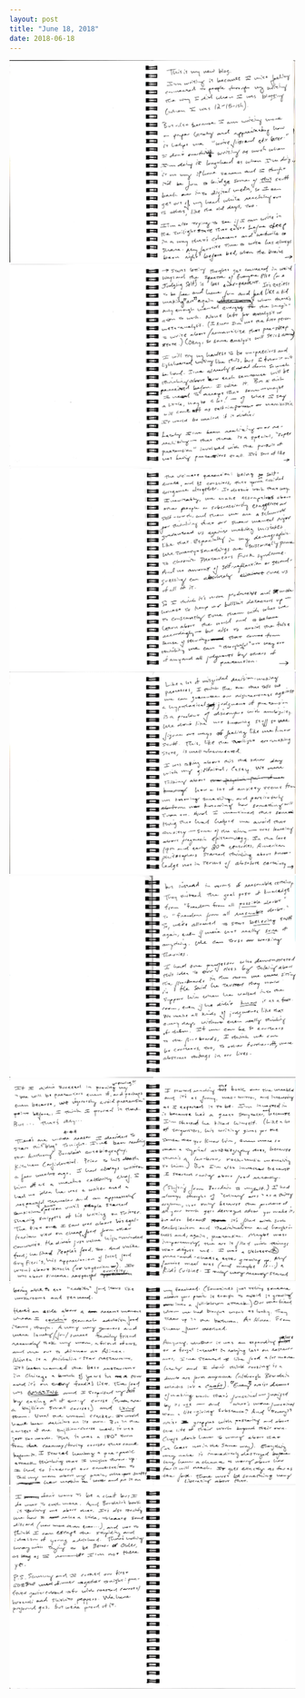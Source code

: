 ```yaml
---
layout: post
title: "June 18, 2018"
date: 2018-06-18
---
```

<img src="061818-1.jpg" />

<img src="061818-2.jpg" />

<img src="061818-3.jpg" />

<img src="061818-4.jpg" />

<img src="061818-5.jpg" />

<img src="061818-6.jpg" />

<img src="061818-7.jpg" />

<img src="061818-8.jpg" />